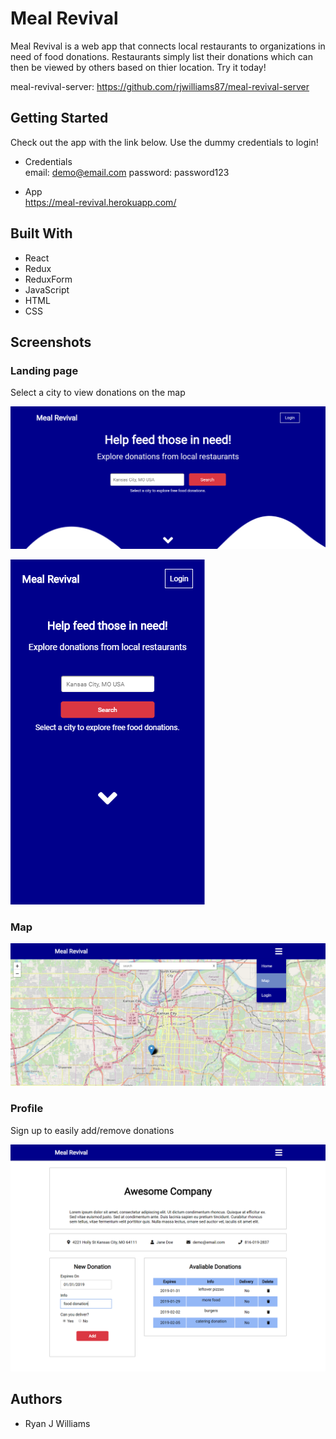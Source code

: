 # Meal Revival

Meal Revival is a web app that connects local restaurants to organizations in need of food donations. Restaurants simply list their donations which can then be viewed by others based on thier location. Try it today!

meal-revival-server: https://github.com/rjwilliams87/meal-revival-server

## Getting Started

Check out the app with the link below. Use the dummy credentials to login!

- Credentials <br />
  email: demo@email.com password: password123

- App <br />
  https://meal-revival.herokuapp.com/

## Built With

- React
- Redux
- ReduxForm
- JavaScript
- HTML
- CSS

## Screenshots

### Landing page

Select a city to view donations on the map

![landing page](assets/landing_fullscreen.png)

![landing page mobile](assets/landing_mobile.png)

### Map

![map page](assets/map.png)

### Profile

Sign up to easily add/remove donations

![userprofile](assets/userprofile.png)

## Authors

- Ryan J Williams
